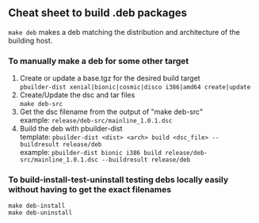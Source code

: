 ## Cheat sheet to build .deb packages
`make deb` makes a deb matching the distribution and architecture of the building host.

### To manually make a deb for some other target
1. Create or update a base.tgz for the desired build target  
`pbuilder-dist xenial|bionic|cosmic|disco i386|amd64 create|update`
2. Create/Update the dsc and tar files  
`make deb-src`
3. Get the dsc filename from the output of "make deb-src"  
example: `release/deb-src/mainline_1.0.1.dsc`
4. Build the deb with pbuilder-dist  
template: `pbuilder-dist <dist> <arch> build <dsc_file> --buildresult release/deb`  
example: `pbuilder-dist bionic i386 build release/deb-src/mainline_1.0.1.dsc --buildresult release/deb`

### To build-install-test-uninstall testing debs locally easily without having to get the exact filenames
`make deb-install`  
`make deb-uninstall`
